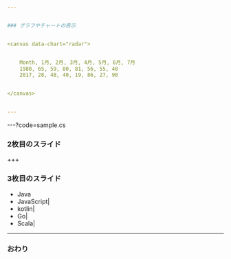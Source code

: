 ```yaml
---


### グラフやチャートの表示


<canvas data-chart="radar">


    Month, 1月, 2月, 3月, 4月, 5月, 6月, 7月
    1980, 65, 59, 80, 81, 56, 55, 40
    2017, 28, 48, 40, 19, 86, 27, 90


</canvas>


---
```



---?code=sample.cs


### 2枚目のスライド


+++


### 3枚目のスライド

- Java
- JavaScript|
- kotlin|
- Go|
- Scala|


---


### おわり
